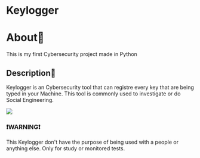 # Keylogger
<h1 align="left">About📕</h1>
<p align="left">This is my first Cybersecurity project made in Python</p>
<h2 align="left">Description💬</h2>
<p align="left">Keylogger is an Cybersecurity tool that can registre every key that are being typed in your Machine.
This tool is commonly used to investigate or do Social Engineering.</p>
<img src="Imagens/Email.png">
<h3 align="left">❗WARNING❗</h3>
<p>This Keylogger don't have the purpose of being used with a people or anything else. Only for study or monitored tests.</p>

